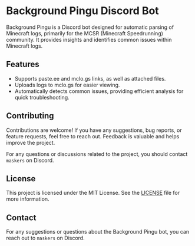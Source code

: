 # Background Pingu Discord Bot

Background Pingu is a Discord bot designed for automatic parsing of Minecraft logs, primarily for the MCSR (Minecraft Speedrunning) community. It provides insights and identifies common issues within Minecraft logs.

## Features

- Supports paste.ee and mclo.gs links, as well as attached files.
- Uploads logs to mclo.gs for easier viewing.
- Automatically detects common issues, providing efficient analysis for quick troubleshooting.

## Contributing

Contributions are welcome! If you have any suggestions, bug reports, or feature requests, feel free to reach out. Feedback is valuable and helps improve the project.

For any questions or discussions related to the project, you should contact `maskers` on Discord.

## License

This project is licensed under the MIT License. See the [LICENSE](LICENSE) file for more information.

## Contact

For any suggestions or questions about the Background Pingu bot, you can reach out to `maskers` on Discord.
